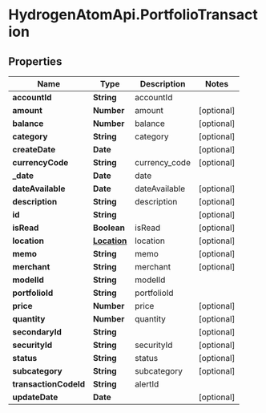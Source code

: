# HydrogenAtomApi.PortfolioTransaction

## Properties
Name | Type | Description | Notes
------------ | ------------- | ------------- | -------------
**accountId** | **String** | accountId | 
**amount** | **Number** | amount | [optional] 
**balance** | **Number** | balance | [optional] 
**category** | **String** | category | [optional] 
**createDate** | **Date** |  | [optional] 
**currencyCode** | **String** | currency_code | [optional] 
**_date** | **Date** | date | 
**dateAvailable** | **Date** | dateAvailable | [optional] 
**description** | **String** | description | [optional] 
**id** | **String** |  | [optional] 
**isRead** | **Boolean** | isRead | [optional] 
**location** | [**Location**](Location.md) | location | [optional] 
**memo** | **String** | memo | [optional] 
**merchant** | **String** | merchant | [optional] 
**modelId** | **String** | modelId | 
**portfolioId** | **String** | portfolioId | 
**price** | **Number** | price | [optional] 
**quantity** | **Number** | quantity | [optional] 
**secondaryId** | **String** |  | [optional] 
**securityId** | **String** | securityId | [optional] 
**status** | **String** | status | [optional] 
**subcategory** | **String** | subcategory | [optional] 
**transactionCodeId** | **String** | alertId | 
**updateDate** | **Date** |  | [optional] 


